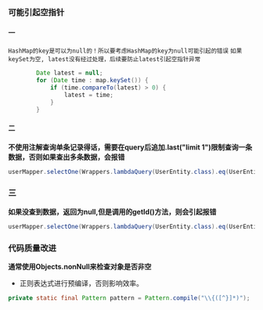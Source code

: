 ### 可能引起空指针
#### 一
`HashMap的key是可以为null的！所以要考虑HashMap的key为null可能引起的错误`
`如果keySet为空, latest没有经过处理，后续要防止latest引起空指针异常`

```java
        Date latest = null;
        for (Date time : map.keySet()) {
            if (time.compareTo(latest) > 0) {
                latest = time;
            }
        }
```
#### 二
**不使用注解查询单条记录得话，需要在query后追加.last("limit 1")限制查询一条数据，否则如果查出多条数据，会报错**
```java
userMapper.selectOne(Wrappers.lambdaQuery(UserEntity.class).eq(UserEntity::getAccount, accountOfViewer))
```

### 三
**如果没查到数据，返回为null,但是调用的getId()方法，则会引起报错**
```java
userMapper.selectOne(Wrappers.lambdaQuery(UserEntity.class).eq(UserEntity::getAccount, accountOfViewer)).getId()
```
### 代码质量改进
**通常使用Objects.nonNull来检查对象是否非空**

- 正则表达式进行预编译，否则影响效率。

```java
private static final Pattern pattern = Pattern.compile("\\{([^}]*)");
```